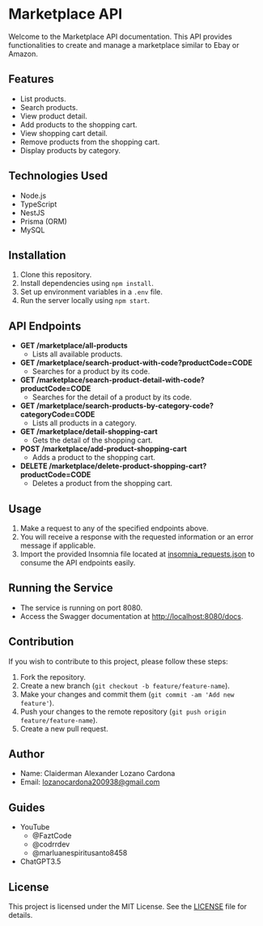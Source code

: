 # Marketplace API

Welcome to the Marketplace API documentation. This API provides functionalities to create and manage a marketplace similar to Ebay or Amazon.

## Features

- List products.
- Search products.
- View product detail.
- Add products to the shopping cart.
- View shopping cart detail.
- Remove products from the shopping cart.
- Display products by category.

## Technologies Used

- Node.js
- TypeScript
- NestJS
- Prisma (ORM)
- MySQL

## Installation

1. Clone this repository.
2. Install dependencies using `npm install`.
3. Set up environment variables in a `.env` file.
4. Run the server locally using `npm start`.

## API Endpoints

- **GET /marketplace/all-products**
  - Lists all available products.
- **GET /marketplace/search-product-with-code?productCode=CODE**
  - Searches for a product by its code.
- **GET /marketplace/search-product-detail-with-code?productCode=CODE**
  - Searches for the detail of a product by its code.
- **GET /marketplace/search-products-by-category-code?categoryCode=CODE**
  - Lists all products in a category.
- **GET /marketplace/detail-shopping-cart**
  - Gets the detail of the shopping cart.
- **POST /marketplace/add-product-shopping-cart**
  - Adds a product to the shopping cart.
- **DELETE /marketplace/delete-product-shopping-cart?productCode=CODE**
  - Deletes a product from the shopping cart.

## Usage

1. Make a request to any of the specified endpoints above.
2. You will receive a response with the requested information or an error message if applicable.
3. Import the provided Insomnia file located at [insomnia_requests.json](docs/Insomnia_2024-02-28.json) to consume the API endpoints easily.

## Running the Service

- The service is running on port 8080.
- Access the Swagger documentation at [http://localhost:8080/docs](http://localhost:8080/docs).

## Contribution

If you wish to contribute to this project, please follow these steps:

1. Fork the repository.
2. Create a new branch (`git checkout -b feature/feature-name`).
3. Make your changes and commit them (`git commit -am 'Add new feature'`).
4. Push your changes to the remote repository (`git push origin feature/feature-name`).
5. Create a new pull request.

## Author

- Name: Claiderman Alexander Lozano Cardona
- Email: lozanocardona200938@gmail.com

## Guides

- YouTube
  - @FaztCode
  - @codrrdev
  - @marluanespiritusanto8458
- ChatGPT3.5

## License

This project is licensed under the MIT License. See the [LICENSE](LICENSE) file for details.
